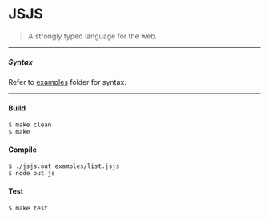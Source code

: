 JSJS
====

> A strongly typed language for the web.

----

##### Syntax

Refer to [examples](examples) folder for syntax.

----

#### Build
```shell
$ make clean
$ make
```

#### Compile
```shell
$ ./jsjs.out examples/list.jsjs
$ node out.js
```

#### Test
```shell
$ make test
```
